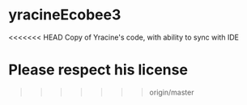 # yracineEcobee3
<<<<<<< HEAD
Copy of Yracine's code, with ability to sync with IDE

Please respect his license
=======
>>>>>>> origin/master
